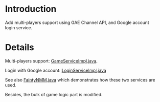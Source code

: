 # Introduction #

Add multi-players support using GAE Channel API, and Google account login service.

# Details #

Multi-players support: [GameServiceImpl.java](https://code.google.com/p/fainty-nmm/source/browse/src/com/google/gwt/faintynmm/server/GameServiceImpl.java).

Login with Google account: [LoginServiceImpl.java](https://code.google.com/p/fainty-nmm/source/browse/src/com/google/gwt/faintynmm/server/LoginServiceImpl.java)

See also [FaintyNMM.java](https://code.google.com/p/fainty-nmm/source/browse/src/com/google/gwt/faintynmm/client/FaintyNMM.java) which demonstrates how these two services are used.

Besides, the bulk of game logic part is modified.